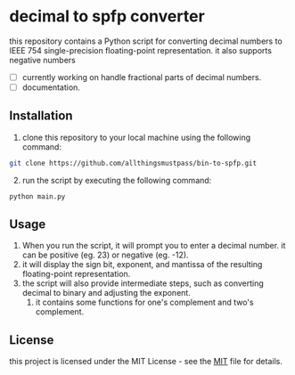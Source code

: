 # decimal to spfp converter

this repository contains a Python script for converting decimal numbers to IEEE 754 single-precision floating-point representation. it also supports negative numbers 

- [ ] currently working on handle fractional parts of decimal numbers.
- [ ] documentation.

## Installation

1. clone this repository to your local machine using the following command:

```bash
git clone https://github.com/allthingsmustpass/bin-to-spfp.git
```
2. run the script by executing the following command:

```bash
python main.py
```

## Usage

1. When you run the script, it will prompt you to enter a decimal number. it can be positive (eg. 23) or negative (eg. -12).
2. it will display the sign bit, exponent, and mantissa of the resulting floating-point representation.
3. the script will also provide intermediate steps, such as converting decimal to binary and adjusting the exponent.
    1. it contains some functions for one's complement and two's complement.

## License

this project is licensed under the MIT License - see the [MIT](https://choosealicense.com/licenses/mit/) file for details.
